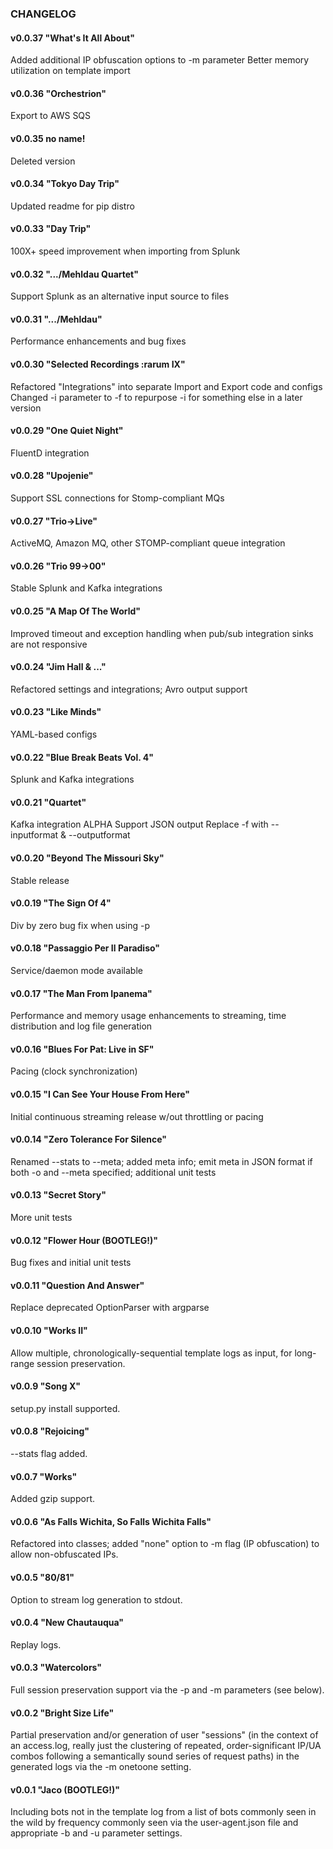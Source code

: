 ### CHANGELOG

#### v0.0.37 "What's It All About"
Added additional IP obfuscation options to -m parameter
Better memory utilization on template import


#### v0.0.36 "Orchestrion"
Export to AWS SQS


#### v0.0.35 no name!
Deleted version


#### v0.0.34 "Tokyo Day Trip"
Updated readme for pip distro


#### v0.0.33 "Day Trip"
100X+ speed improvement when importing from Splunk


#### v0.0.32 ".../Mehldau Quartet"
Support Splunk as an alternative input source to files


#### v0.0.31 ".../Mehldau"
Performance enhancements and bug fixes


#### v0.0.30 "Selected Recordings :rarum IX"
Refactored "Integrations" into separate Import and Export code and configs
Changed -i parameter to -f to repurpose -i for something else in a later version


#### v0.0.29 "One Quiet Night"
FluentD integration


#### v0.0.28 "Upojenie"
Support SSL connections for Stomp-compliant MQs 


#### v0.0.27 "Trio->Live"
ActiveMQ, Amazon MQ, other STOMP-compliant queue integration


#### v0.0.26 "Trio 99->00"
Stable Splunk and Kafka integrations


#### v0.0.25 "A Map Of The World"
Improved timeout and exception handling when pub/sub integration sinks are not responsive


#### v0.0.24 "Jim Hall & ..."
Refactored settings and integrations; Avro output support


#### v0.0.23 "Like Minds"
YAML-based configs


#### v0.0.22 "Blue Break Beats Vol. 4"
Splunk and Kafka integrations


#### v0.0.21 "Quartet"
Kafka integration ALPHA
Support JSON output
Replace -f with --inputformat & --outputformat


#### v0.0.20 "Beyond The Missouri Sky"
Stable release


#### v0.0.19 "The Sign Of 4"
Div by zero bug fix when using -p


#### v0.0.18 "Passaggio Per Il Paradiso"
Service/daemon mode available


#### v0.0.17 "The Man From Ipanema"
Performance and memory usage enhancements to streaming, time distribution and log file generation


#### v0.0.16 "Blues For Pat: Live in SF"
Pacing (clock synchronization) 


#### v0.0.15 "I Can See Your House From Here"
Initial continuous streaming release w/out throttling or pacing


#### v0.0.14 "Zero Tolerance For Silence"
Renamed --stats to --meta; added meta info; emit meta in JSON format if both -o and --meta specified; additional unit tests


#### v0.0.13 "Secret Story"
More unit tests


#### v0.0.12 "Flower Hour (BOOTLEG!)"
Bug fixes and initial unit tests


#### v0.0.11 "Question And Answer"
Replace deprecated OptionParser with argparse


#### v0.0.10 "Works II"
Allow multiple, chronologically-sequential template logs as input, for long-range session preservation.


#### v0.0.9 "Song X"
setup.py install supported.


#### v0.0.8 "Rejoicing"
--stats flag added.


#### v0.0.7 "Works"
Added gzip support.


#### v0.0.6 "As Falls Wichita, So Falls Wichita Falls"
Refactored into classes; added "none" option to -m flag (IP obfuscation) to allow non-obfuscated IPs.


#### v0.0.5 "80/81"
Option to stream log generation to stdout.


#### v0.0.4 "New Chautauqua"
Replay logs.


#### v0.0.3 "Watercolors"
Full session preservation support via the -p and -m parameters (see below).


#### v0.0.2 "Bright Size Life"
Partial preservation and/or generation of user "sessions" (in the context of an access.log, really just the clustering of repeated, order-significant IP/UA combos following a semantically sound series of request paths) in the generated logs via the -m onetoone setting.


#### v0.0.1 "Jaco (BOOTLEG!)"
Including bots not in the template log from a list of bots commonly seen in the wild by frequency commonly seen via the user-agent.json file and appropriate -b and -u parameter settings.

